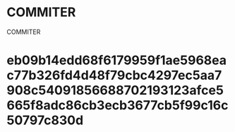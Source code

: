 # COMMITER
COMMITER






# eb09b14edd68f6179959f1ae5968eac77b326fd4d48f79cbc4297ec5aa7908c54091856688702193123afce5665f8adc86cb3ecb3677cb5f99c16c50797c830d
